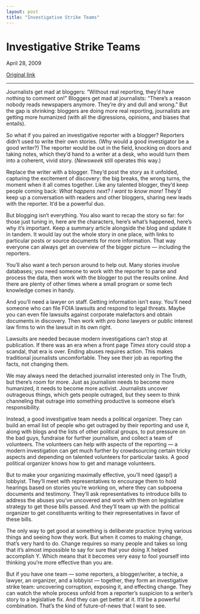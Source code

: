 ```yaml
---
layout: post
title: "Investigative Strike Teams"
---
```

Investigative Strike Teams
==========================

April 28, 2009

[Original link](http://www.aaronsw.com/weblog/ist)

* * * * *

Journalists get mad at bloggers: “Without real reporting, they’d have
nothing to comment on!” Bloggers get mad at journalists: “There’s a
reason nobody reads newspapers anymore. They’re dry and dull and wrong.”
But the gap is shrinking: bloggers are doing more real reporting,
journalists are getting more humanized (with all the digressions,
opinions, and biases that entails).

So what if you paired an investigative reporter with a blogger?
Reporters didn’t used to write their own stories. (Why would a good
investigator be a good writer?) The reporter would be out in the field,
knocking on doors and taking notes, which they’d hand to a writer at a
desk, who would turn them into a coherent, vivid story. (*Newsweek*
still operates this way.)

Replace the writer with a blogger. They’d post the story as it unfolded,
capturing the excitement of discovery: the big breaks, the wrong turns,
the moment when it all comes together. Like any talented blogger, they’d
keep people coming back: *What happens next? I want to know more!*
They’d keep up a conversation with readers and other bloggers, sharing
new leads with the reporter. It’d be a powerful duo.

But blogging isn’t everything. You also want to recap the story so far:
for those just tuning in, here are the characters, here’s what’s
happened, here’s why it’s important. Keep a summary article alongside
the blog and update it in tandem. It would lay out the whole story in
one place, with links to particular posts or source documents for more
information. That way everyone can always get an overview of the bigger
picture — including the reporters.

You’ll also want a tech person around to help out. Many stories involve
databases; you need someone to work with the reporter to parse and
process the data, then work with the blogger to put the results online.
And there are plenty of other times where a small program or some tech
knowledge comes in handy.

And you’ll need a lawyer on staff. Getting information isn’t easy.
You’ll need someone who can file FOIA lawsuits and respond to legal
threats. Maybe you can even file lawsuits against corporate malefactors
and obtain documents in discovery. Then work with *pro bono* lawyers or
public interest law firms to win the lawsuit in its own right.

Lawsuits are needed because modern investigations can’t stop at
publication. If there was an era when a front page *Times* story could
stop a scandal, that era is over. Ending abuses requires action. This
makes traditional journalists uncomfortable. They see their job as
reporting the facts, not changing them.

We may always need the detached journalist interested only in The Truth,
but there’s room for more. Just as journalism needs to become more
humanized, it needs to become more activist. Journalists uncover
outrageous things, which gets people outraged, but they seem to think
channeling that outrage into something productive is someone else’s
responsibility.

Instead, a good investigative team needs a political organizer. They can
build an email list of people who get outraged by their reporting and
use it, along with blogs and the lists of other political groups, to put
pressure on the bad guys, fundraise for further journalism, and collect
a team of volunteers. The volunteers can help with aspects of the
reporting — a modern investigation can get much further by crowdsourcing
certain tricky aspects and depending on talented volunteers for
particular tasks. A good political organizer knows how to get and manage
volunteers.

But to make your organizing maximally effective, you’ll need (gasp!) a
lobbyist. They’ll meet with representatives to encourage them to hold
hearings based on stories you’re working on, where they can subpoena
documents and testimony. They’ll ask representatives to introduce bills
to address the abuses you’ve uncovered and work with them on legislative
strategy to get those bills passed. And they’ll team up with the
political organizer to get constituents writing to their representatives
in favor of these bills.

The only way to get good at something is deliberate practice: trying
various things and seeing how they work. But when it comes to making
change, that’s very hard to do. Change requires so many people and takes
so long that it’s almost impossible to say for sure that your doing X
helped accomplish Y. Which means that it becomes very easy to fool
yourself into thinking you’re more effective than you are.

But if you have one team — some reporters, a blogger/writer, a techie, a
lawyer, an organizer, and a lobbyist — together, they form an
investigative strike team: uncovering corruption, exposing it, and
effecting change. They can watch the whole process unfold from a
reporter’s suspicion to a writer’s story to a legislative fix. And they
can get better at it. It’d be a powerful combination. That’s the kind of
future-of-news that I want to see.
